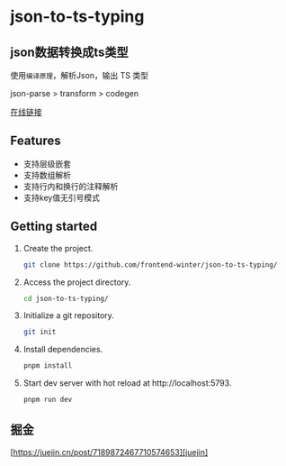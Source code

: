 # json-to-ts-typing

## json数据转换成ts类型

使用`编译原理`，解析Json，输出 TS 类型

json-parse > transform > codegen

[在线链接](https://hzdjs.cn/json-to-ts-typing/)

## Features

- 支持层级嵌套
- 支持数组解析
- 支持行内和换行的注释解析
- 支持key值无引号模式

## Getting started

1. Create the project.

   ```bash
   git clone https://github.com/frontend-winter/json-to-ts-typing/
   ```

2. Access the project directory.

   ```bash
   cd json-to-ts-typing/
   ```

3. Initialize a git repository.

   ```bash
   git init
   ```

4. Install dependencies.

   ```bash
   pnpm install
   ```

5. Start dev server with hot reload at http://localhost:5793.
   ```bash
   pnpm run dev
   ```
   
## 掘金
   [https://juejin.cn/post/7189872467710574653][juejin]

[juejin]: https://juejin.cn/post/7189872467710574653